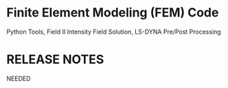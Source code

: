 Finite Element Modeling (FEM) Code 
==================================

Python Tools, Field II Intensity Field Solution, LS-DYNA Pre/Post Processing

RELEASE NOTES
=============

NEEDED
